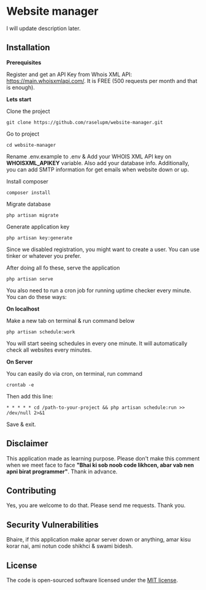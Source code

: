 # Website manager

I will update description later. 

## Installation

**Prerequisites**

Register and get an API Key from Whois XML API: https://main.whoisxmlapi.com/. It is FREE (500 requests per month and that is enough).

**Lets start**

Clone the project 

`git clone https://github.com/raselupm/website-manager.git`

Go to project 

`cd website-manager`

Rename .env.example to .env & Add your WHOIS XML API key on **WHOISXML_APIKEY** variable. Also add your database info. Additionally, you can add SMTP information for get emails when website down or up.

Install composer

`composer install`

Migrate database

`php artisan migrate`

Generate application key 

`php artisan key:generate`

Since we disabled registration, you might want to create a user. You can use tinker or whatever you prefer.

After doing all fo these, serve the application

`php artisan serve`

You also need to run a cron job for running uptime checker every minute. You can do these ways: 

**On localhost**

Make a new tab on terminal & run command below

`php artisan schedule:work`

You will start seeing schedules in every one minute. It will automatically check all websites every minutes. 

**On Server**

You can easily do via cron, on terminal, run command

`crontab -e`

Then add this line: 

`* * * * * cd /path-to-your-project && php artisan schedule:run >> /dev/null 2>&1`

Save & exit. 


## Disclaimer

This application made as learning purpose. Please don't make this comment when we meet face to face **"Bhai ki sob noob code likhcen, abar vab nen apni birat programmer"**. Thank in advance.


## Contributing

Yes, you are welcome to do that. Please send me requests. Thank you. 


## Security Vulnerabilities

Bhaire, if this application make apnar server down or anything, amar kisu korar nai, ami notun code shikhci & swami bidesh. 

## License

The code is open-sourced software licensed under the [MIT license](https://opensource.org/licenses/MIT).

